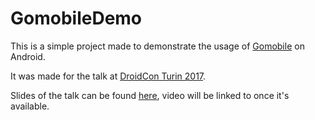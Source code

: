 # GomobileDemo

This is a simple project made to demonstrate the usage of [Gomobile](https://github.com/golang/go/wiki/Mobile) on Android.

It was made for the talk at [DroidCon Turin 2017](http://it.droidcon.com/2017/).

Slides of the talk can be found [here](https://docs.google.com/presentation/d/10janQ5UE3hpEIbmRVkoySk5c0rDPPkyYXl98Rb9osuM/edit?usp=sharing), video will be linked to once it's available.
